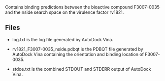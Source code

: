 Contains binding predictions between the bioactive compound F3007-0035 and the nside search space on the virulence factor rv1821.

## Files

- log.txt is the log file generated by AutoDock Vina.

- rv1821_F3007-0035_nside.pdbqt is the PDBQT file generated by AutoDock Vina containing the orientation and binding location of F3007-0035.

- stdoe.txt is the combined STDOUT and STDERR output of AutoDock Vina.

